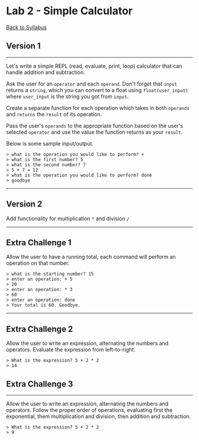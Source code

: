 # <a id="top"></a>Lab 2 - Simple Calculator

[Back to Syllabus](https://github.com/PdxCodeGuild/Programming102#top)

## Version 1

---

Let's write a simple REPL (read, evaluate, print, loop) calculator that can handle addition and subtraction. 

Ask the user for an `operator` and each `operand`. Don't forget that `input` returns a `string`, which you can convert to a float using `float(user_input)` where `user_input` is the string you got from `input`. 

Create a separate function for each operation which takes in both `operands` and `returns` the `result` of its operation. 

Pass the user's `operands` to the appropriate function based on the user's selected `operator` and use the value the function returns as your `result`.

Below is some sample input/output.

```
> what is the operation you would like to perform? +
> what is the first number? 5
> what is the second number? 7
> 5 + 7 = 12
> what is the operation you would like to perform? done
> goodbye
```
---
## Version 2

Add functionality for multiplication `*` and division `/`

---
## Extra Challenge 1

Allow the user to have a running total, each command will perform an operation on that number.

```
> what is the starting number? 15
> enter an operation: + 5
> 20
> enter an operation: * 3
> 60
> enter an operation: done
> Your total is 60. Goodbye.
```

---
## Extra Challenge 2

Allow the user to write an expression, alternating the numbers and operators. Evaluate the expression from left-to-right.

```
> What is the expression? 5 + 2 * 2
> 14
```

## Extra Challenge 3

---

Allow the user to write an expression, alternating the numbers and operators. Follow the proper order of operations, evaluating first the exponential, them multiplication and division, then addition and subtraction.

```
> What is the expression? 5 + 2 * 2
> 9
```
